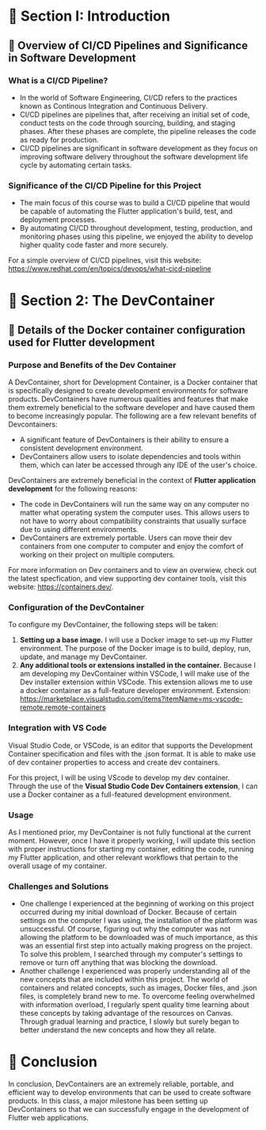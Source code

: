 # :diamond_shape_with_a_dot_inside: Section I: Introduction
## :radio_button: Overview of CI/CD Pipelines and Significance in Software Development
### What is a CI/CD Pipeline?
- In the world of Software Engineering, CI/CD refers to the practices known as Continous Integration and Continuous Delivery.
- CI/CD pipelines are pipelines that, after receiving an initial set of code, conduct tests on the code through sourcing, building, and staging phases. After these phases are complete, the pipeline releases the code as ready for production.
- CI/CD pipelines are significant in software development as they focus on improving software delivery throughout the software development life cycle by automating certain tasks.

### Significance of the CI/CD Pipeline for this Project
- The main focus of this course was to build a CI/CD pipeline that would be capable of automating the Flutter application's build, test, and deployment processes.
- By automating CI/CD throughout development, testing, production, and monitoring phases using this pipeline, we enjoyed the ability to develop higher quality code faster and more securely.

For a simple overview of CI/CD pipelines, visit this website: https://www.redhat.com/en/topics/devops/what-cicd-pipeline


# :diamond_shape_with_a_dot_inside: Section 2: The DevContainer
## :radio_button: Details of the Docker container configuration used for Flutter development

###  Purpose and Benefits of the Dev Container
A DevContainer, short for Development Container, is a Docker container that is specifically designed to create development environments for software products. DevContainers have numerous qualities and features that make them extremely beneficial to the software developer and have caused them to become increasingly popular. The following are a few relevant benefits of Devcontainers:
- A significant feature of DevContainers is their ability to ensure a consistent development environment.
- DevContainers allow users to isolate dependencies and tools within them, which can later be accessed through any IDE of the user's choice.

DevContainers are extremely beneficial in the context of **Flutter application development** for the following reasons:
- The code in DevContainers will run the same way on any computer no matter what operating system the computer uses. This allows users to not have to worry about compatibility constraints that usually surface due to using different environments.
- DevContainers are extremely portable. Users can move their dev containers from one computer to computer and enjoy the comfort of working on their project on multiple computers.

For more information on Dev containers and to view an overwiew, check out the latest specfication, and view supporting dev container tools, visit this website: https://containers.dev/.

### Configuration of the DevContainer
To configure my DevContainer, the following steps will be taken:
1) **Setting up a base image.** I will use a Docker image to set-up my Flutter environment. The purpose of the Docker image is to build, deploy, run, update, and manage my DevContainer.
2) **Any additional tools or extensions installed in the container.** Because I am developing my DevContainer within VSCode, I will make use of the Dev installer extension within VSCode. This extension allows me to use a docker container as a full-feature developer environment.
Extension: https://marketplace.visualstudio.com/items?itemName=ms-vscode-remote.remote-containers

### Integration with VS Code
Visual Studio Code, or VSCode, is an editor that supports the Development Container specification and files with the .json format. It is able to make use of dev container properties to access and create dev containers. 

For this project, I will be using VScode to develop my dev container. Through the use of the **Visual Studio Code Dev Containers extension**, I can use a Docker container as a full-featured development environment. 

### Usage
As I mentioned prior, my DevContainer is not fully functional at the current moment. However, once I have it properly working, I will update this section with proper instructions for starting my container, editing the code, running my Flutter application, and other relevant workflows that pertain to the overall usage of my container.

### Challenges and Solutions
- One challenge I experienced at the beginning of working on this project occurred during my initial download of Docker. Because of certain settings on the computer I was using, the installation of the platform was unsuccessful. Of course, figuring out why the computer was not allowing the platform to be downloaded was of much importance, as this was an essential first step into actually making progress on the project. To solve this problem, I searched through my computer's settings to remove or turn off anything that was blocking the download.
- Another challenge I experienced was properly understanding all of the new concepts that are included within this project. The world of containers and related concepts, such as images, Docker files, and .json files, is completely brand new to me. To overcome feeling overwhelmed with information overload, I regularly spent quality time learning about these concepts by taking advantage of the resources on Canvas. Through gradual learning and practice, I slowly but surely began to better understand the new concepts and how they all relate.

# :diamond_shape_with_a_dot_inside: Conclusion

In conclusion, DevContainers are an extremely reliable, portable, and efficient way to develop environments that can be used to create software products.
In this class, a major milestone has been setting up DevContainers so that we can successfully engage in the development of Flutter web applications.
